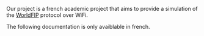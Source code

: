 Our project is a french academic project that aims to provide a simulation of the [WorldFIP](https://fr.wikipedia.org/wiki/Factory_Instrumentation_Protocol) protocol over WiFi.

The following documentation is only avaiblable in french.
